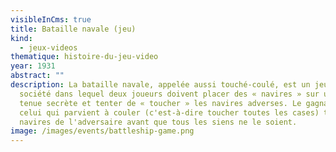 ```yaml
---
visibleInCms: true
title: Bataille navale (jeu)
kind:
  - jeux-videos
thematique: histoire-du-jeu-video
year: 1931
abstract: ""
description: La bataille navale, appelée aussi touché-coulé, est un jeu de
  société dans lequel deux joueurs doivent placer des « navires » sur une grille
  tenue secrète et tenter de « toucher » les navires adverses. Le gagnant est
  celui qui parvient à couler (c'est-à-dire toucher toutes les cases) tous les
  navires de l'adversaire avant que tous les siens ne le soient.
image: /images/events/battleship-game.png
---
```

